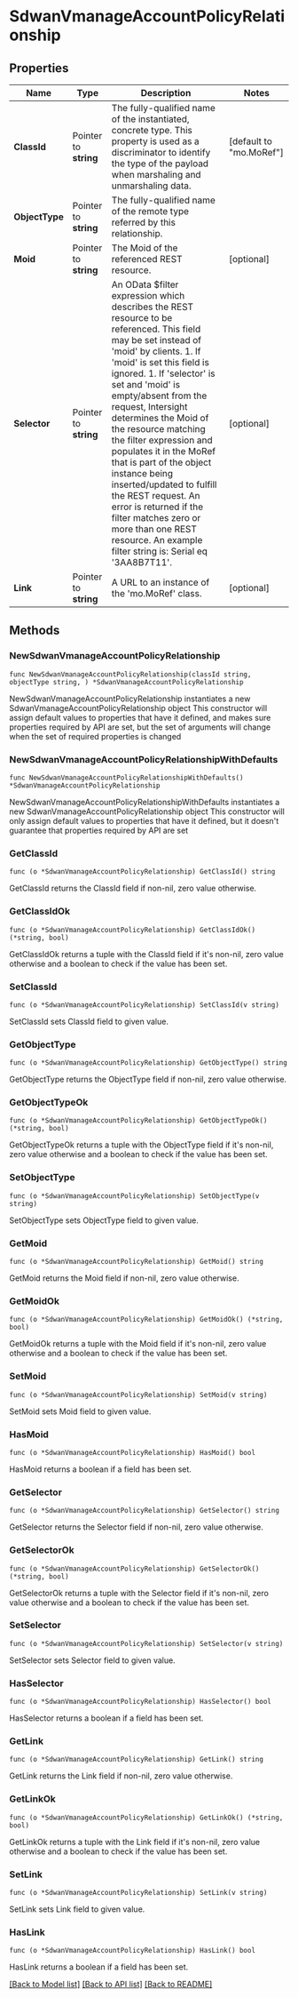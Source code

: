 # SdwanVmanageAccountPolicyRelationship

## Properties

Name | Type | Description | Notes
------------ | ------------- | ------------- | -------------
**ClassId** | Pointer to **string** | The fully-qualified name of the instantiated, concrete type. This property is used as a discriminator to identify the type of the payload when marshaling and unmarshaling data. | [default to "mo.MoRef"]
**ObjectType** | Pointer to **string** | The fully-qualified name of the remote type referred by this relationship. | 
**Moid** | Pointer to **string** | The Moid of the referenced REST resource. | [optional] 
**Selector** | Pointer to **string** | An OData $filter expression which describes the REST resource to be referenced. This field may be set instead of &#39;moid&#39; by clients. 1. If &#39;moid&#39; is set this field is ignored. 1. If &#39;selector&#39; is set and &#39;moid&#39; is empty/absent from the request, Intersight determines the Moid of the resource matching the filter expression and populates it in the MoRef that is part of the object instance being inserted/updated to fulfill the REST request. An error is returned if the filter matches zero or more than one REST resource. An example filter string is: Serial eq &#39;3AA8B7T11&#39;. | [optional] 
**Link** | Pointer to **string** | A URL to an instance of the &#39;mo.MoRef&#39; class. | [optional] 

## Methods

### NewSdwanVmanageAccountPolicyRelationship

`func NewSdwanVmanageAccountPolicyRelationship(classId string, objectType string, ) *SdwanVmanageAccountPolicyRelationship`

NewSdwanVmanageAccountPolicyRelationship instantiates a new SdwanVmanageAccountPolicyRelationship object
This constructor will assign default values to properties that have it defined,
and makes sure properties required by API are set, but the set of arguments
will change when the set of required properties is changed

### NewSdwanVmanageAccountPolicyRelationshipWithDefaults

`func NewSdwanVmanageAccountPolicyRelationshipWithDefaults() *SdwanVmanageAccountPolicyRelationship`

NewSdwanVmanageAccountPolicyRelationshipWithDefaults instantiates a new SdwanVmanageAccountPolicyRelationship object
This constructor will only assign default values to properties that have it defined,
but it doesn't guarantee that properties required by API are set

### GetClassId

`func (o *SdwanVmanageAccountPolicyRelationship) GetClassId() string`

GetClassId returns the ClassId field if non-nil, zero value otherwise.

### GetClassIdOk

`func (o *SdwanVmanageAccountPolicyRelationship) GetClassIdOk() (*string, bool)`

GetClassIdOk returns a tuple with the ClassId field if it's non-nil, zero value otherwise
and a boolean to check if the value has been set.

### SetClassId

`func (o *SdwanVmanageAccountPolicyRelationship) SetClassId(v string)`

SetClassId sets ClassId field to given value.


### GetObjectType

`func (o *SdwanVmanageAccountPolicyRelationship) GetObjectType() string`

GetObjectType returns the ObjectType field if non-nil, zero value otherwise.

### GetObjectTypeOk

`func (o *SdwanVmanageAccountPolicyRelationship) GetObjectTypeOk() (*string, bool)`

GetObjectTypeOk returns a tuple with the ObjectType field if it's non-nil, zero value otherwise
and a boolean to check if the value has been set.

### SetObjectType

`func (o *SdwanVmanageAccountPolicyRelationship) SetObjectType(v string)`

SetObjectType sets ObjectType field to given value.


### GetMoid

`func (o *SdwanVmanageAccountPolicyRelationship) GetMoid() string`

GetMoid returns the Moid field if non-nil, zero value otherwise.

### GetMoidOk

`func (o *SdwanVmanageAccountPolicyRelationship) GetMoidOk() (*string, bool)`

GetMoidOk returns a tuple with the Moid field if it's non-nil, zero value otherwise
and a boolean to check if the value has been set.

### SetMoid

`func (o *SdwanVmanageAccountPolicyRelationship) SetMoid(v string)`

SetMoid sets Moid field to given value.

### HasMoid

`func (o *SdwanVmanageAccountPolicyRelationship) HasMoid() bool`

HasMoid returns a boolean if a field has been set.

### GetSelector

`func (o *SdwanVmanageAccountPolicyRelationship) GetSelector() string`

GetSelector returns the Selector field if non-nil, zero value otherwise.

### GetSelectorOk

`func (o *SdwanVmanageAccountPolicyRelationship) GetSelectorOk() (*string, bool)`

GetSelectorOk returns a tuple with the Selector field if it's non-nil, zero value otherwise
and a boolean to check if the value has been set.

### SetSelector

`func (o *SdwanVmanageAccountPolicyRelationship) SetSelector(v string)`

SetSelector sets Selector field to given value.

### HasSelector

`func (o *SdwanVmanageAccountPolicyRelationship) HasSelector() bool`

HasSelector returns a boolean if a field has been set.

### GetLink

`func (o *SdwanVmanageAccountPolicyRelationship) GetLink() string`

GetLink returns the Link field if non-nil, zero value otherwise.

### GetLinkOk

`func (o *SdwanVmanageAccountPolicyRelationship) GetLinkOk() (*string, bool)`

GetLinkOk returns a tuple with the Link field if it's non-nil, zero value otherwise
and a boolean to check if the value has been set.

### SetLink

`func (o *SdwanVmanageAccountPolicyRelationship) SetLink(v string)`

SetLink sets Link field to given value.

### HasLink

`func (o *SdwanVmanageAccountPolicyRelationship) HasLink() bool`

HasLink returns a boolean if a field has been set.


[[Back to Model list]](../README.md#documentation-for-models) [[Back to API list]](../README.md#documentation-for-api-endpoints) [[Back to README]](../README.md)


